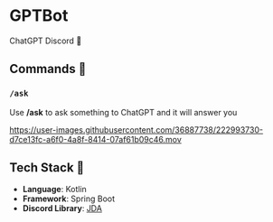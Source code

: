 # GPTBot

ChatGPT Discord 🤖

## Commands 💬

### `/ask` 
Use **/ask** to ask something to ChatGPT and it will answer you 


https://user-images.githubusercontent.com/36887738/222993730-d7ce13fc-a6f0-4a8f-8414-07af61b09c46.mov


## Tech Stack 🔮
* **Language**: Kotlin
* **Framework**: Spring Boot
* **Discord Library**: [JDA](https://github.com/DV8FromTheWorld/JDA)

